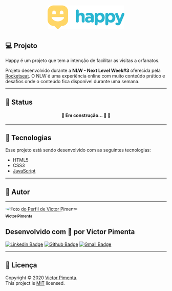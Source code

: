 <h1 align="center">
    <img alt="Happy" title="Happy" src="images/logo.png" />
</h1>

## :computer: Projeto

Happy é um projeto que tem a intenção de facilitar as visitas a orfanatos.

Projeto desenvolvido durante a **NLW - Next Level Week#3** oferecida pela [Rocketseat](https://www.rocketseat.com.br).
O NLW é uma experiência online com muito conteúdo prático e desafios onde o conteúdo fica disponível durante uma semana.

---
## :triangular_ruler: **Status**

<h4 align="center"> 
	🚧  Em construção... 🚀 🚧
</h4>

---
## 🚀 **Tecnologias**

Esse projeto está sendo desenvolvido com as seguintes tecnologias:

- HTML5
- CSS3
- [JavaScript](https://www.javascript.com/)

---

## :man: **Autor**

---

<a href="https://github.com/VictorPimentaTI">
  <img style="border-radius: 50%;" src="https://avatars2.githubusercontent.com/u/57304572?s=60&v=4" width="100px;" alt="Foto do Perfil de Victor Pimenta"/>
  <br />
  <sub>
    <b>Victor Pimenta</b>
  </sub>
</a>

## Desenvolvido com :blue_heart: por Victor Pimenta

[![Linkedin Badge](https://img.shields.io/badge/Victor_Pimenta-blue?style=plastic&logo=Linkedin&logoColor=white&link=https://www.linkedin.com/in/victor-jos%C3%A9-pimenta)](https://www.linkedin.com/in/victor-jos%C3%A9-pimenta)
[![Github Badge](https://img.shields.io/badge/Victor_Pimenta-grey?style=plastic&logo=Github&logoColor=white&link=https://github.com/VictorPimentaTI)](https://github.com/VictorPimentaTI)
[![Gmail Badge](https://img.shields.io/badge/victorpimenta.ti@gmail.com-c14438?style=plastic&logo=Gmail&logoColor=white&link=mailto:victorpimenta.ti@gmail.com)](mailto:victorpimenta.ti@gmail.com)

---

## :page_facing_up: **Licença**

Copyright © 2020 [Victor Pimenta](https://github.com/VictorPimentaTI).<br />
This project is [MIT](./LICENSE) licensed.
